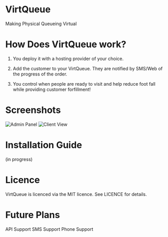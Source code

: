 # VirtQueue
Making Physical Queueing Virtual


# How Does VirtQueue work?

1. You deploy it with a hosting provider of your choice.

2. Add the customer to your VirtQueue. They are notified by SMS/Web of the progress of the order.

3. You control when people are ready to visit and help reduce foot fall while providing customer forfillment!

# Screenshots

![Admin Panel](https://github.com/kittymagician/VirtQueue/blob/master/images/2020-05-03%2003.04.42.gif)
![Client View](https://github.com/kittymagician/VirtQueue/blob/master/images/2020-05-03%2003.30.37.gif)

# Installation Guide
(in progress)

# Licence

VirtQueue is licenced via the MIT licence. See LICENCE for details.

# Future Plans

API Support
SMS Support
Phone Support
